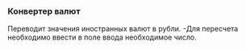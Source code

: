 ### Конвертер валют

Переводит значения иностранных валют в рубли.
-Для пересчета необходимо ввести в поле ввода необходимое число.

